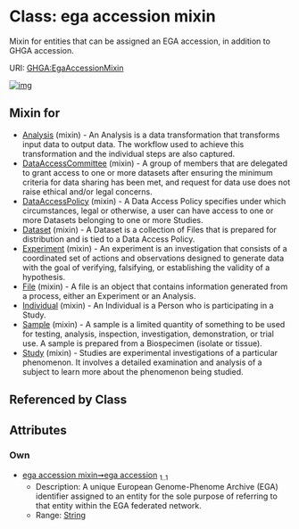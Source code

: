 
# Class: ega accession mixin


Mixin for entities that can be assigned an EGA accession, in addition to GHGA accession.

URI: [GHGA:EgaAccessionMixin](https://w3id.org/GHGA/EgaAccessionMixin)


[![img](https://yuml.me/diagram/nofunky;dir:TB/class/[Study]uses%20-.->[EgaAccessionMixin&#124;ega_accession:string],[Sample]uses%20-.->[EgaAccessionMixin],[Individual]uses%20-.->[EgaAccessionMixin],[File]uses%20-.->[EgaAccessionMixin],[Experiment]uses%20-.->[EgaAccessionMixin],[Dataset]uses%20-.->[EgaAccessionMixin],[DataAccessPolicy]uses%20-.->[EgaAccessionMixin],[DataAccessCommittee]uses%20-.->[EgaAccessionMixin],[Analysis]uses%20-.->[EgaAccessionMixin],[Study],[Sample],[Individual],[File],[Experiment],[Dataset],[DataAccessPolicy],[DataAccessCommittee],[Analysis])](https://yuml.me/diagram/nofunky;dir:TB/class/[Study]uses%20-.->[EgaAccessionMixin&#124;ega_accession:string],[Sample]uses%20-.->[EgaAccessionMixin],[Individual]uses%20-.->[EgaAccessionMixin],[File]uses%20-.->[EgaAccessionMixin],[Experiment]uses%20-.->[EgaAccessionMixin],[Dataset]uses%20-.->[EgaAccessionMixin],[DataAccessPolicy]uses%20-.->[EgaAccessionMixin],[DataAccessCommittee]uses%20-.->[EgaAccessionMixin],[Analysis]uses%20-.->[EgaAccessionMixin],[Study],[Sample],[Individual],[File],[Experiment],[Dataset],[DataAccessPolicy],[DataAccessCommittee],[Analysis])

## Mixin for

 * [Analysis](Analysis.md) (mixin)  - An Analysis is a data transformation that transforms input data to output data. The workflow used to achieve this transformation and the individual steps are also captured.
 * [DataAccessCommittee](DataAccessCommittee.md) (mixin)  - A group of members that are delegated to grant access to one or more datasets after ensuring the minimum criteria for data sharing has been met, and request for data use does not raise ethical and/or legal concerns.
 * [DataAccessPolicy](DataAccessPolicy.md) (mixin)  - A Data Access Policy specifies under which circumstances, legal or otherwise, a user can have access to one or more Datasets belonging to one or more Studies.
 * [Dataset](Dataset.md) (mixin)  - A Dataset is a collection of Files that is prepared for distribution and is tied to a Data Access Policy.
 * [Experiment](Experiment.md) (mixin)  - An experiment is an investigation that consists of a coordinated set of actions and observations designed to generate data with the goal of verifying, falsifying, or establishing the validity of a hypothesis.
 * [File](File.md) (mixin)  - A file is an object that contains information generated from a process, either an Experiment or an Analysis.
 * [Individual](Individual.md) (mixin)  - An Individual is a Person who is participating in a Study.
 * [Sample](Sample.md) (mixin)  - A sample is a limited quantity of something to be used for testing, analysis, inspection, investigation, demonstration, or trial use. A sample is prepared from a Biospecimen (isolate or tissue).
 * [Study](Study.md) (mixin)  - Studies are experimental investigations of a particular phenomenon. It involves a detailed examination and analysis of a subject to learn more about the phenomenon being studied.

## Referenced by Class


## Attributes


### Own

 * [ega accession mixin➞ega accession](ega_accession_mixin_ega_accession.md)  <sub>1..1</sub>
     * Description: A unique European Genome-Phenome Archive (EGA) identifier assigned to an entity for the sole purpose of referring to that entity within the EGA federated network.
     * Range: [String](types/String.md)
